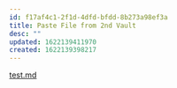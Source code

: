 ```yaml
---
id: f17af4c1-2f1d-4dfd-bfdd-8b273a98ef3a
title: Paste File from 2nd Vault
desc: ""
updated: 1622139411970
created: 1622139398217
---
```


[test.md](assets/test.md)
